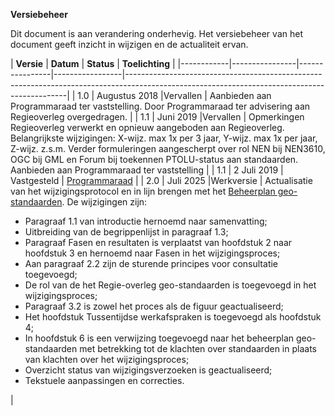 **Versiebeheer**

Dit document is aan verandering onderhevig. Het versiebeheer van het document geeft inzicht in wijzigen en de actualiteit ervan.

| **Versie** | **Datum**      | **Status**     |  **Toelichting**                                                                                                                             |
|------------|----------------|----------------|-----------------|---------------------------------------------------------------------------------------------------------------------------------------------| 
| 1.0        | Augustus 2018  |Vervallen       | Aanbieden aan Programmaraad ter vaststelling. Door Programmaraad ter advisering aan Regieoverleg overgedragen.                             |
| 1.1        | Juni 2019	  |Vervallen       | Opmerkingen Regieoverleg verwerkt en opnieuw aangeboden aan Regieoverleg. Belangrijkste wijzigingen: X-wijz. max 1x per 3 jaar, Y-wijz. max 1x per jaar, Z-wijz. z.s.m. Verder formuleringen aangescherpt over rol NEN bij NEN3610, OGC bij GML en Forum bij toekennen PTOLU-status aan standaarden. Aanbieden aan Programmaraad ter vaststelling                 |
| 1.1	     | 2 Juli 2019    |	Vastgesteld    | <a href='https://www.geonovum.nl/over-geonovum/wie-wij-zijn#Programmaraad' target='_blank'>Programmaraad</a>                                                                                                                  |
| 2.0        | Juli  2025     |Werkversie      | Actualisatie van het wijzigingsprotocol en in lijn brengen met het <a href='https://docs.geostandaarden.nl/gbd/gsb/' target='_blank'>Beheerplan geo-standaarden</a>. De wijzigingen zijn: 
<ul><li>Paragraaf 1.1 van introductie hernoemd naar samenvatting;</li>
<li>Uitbreiding van de begrippenlijst in paragraaf 1.3;</li>
<li>Paragraaf Fasen en resultaten is verplaatst van hoofdstuk 2 naar hoofdstuk 3 en hernoemd naar Fasen in het wijzigingsproces;</li>
<li>Aan paragraaf 2.2 zijn de sturende principes voor consultatie toegevoegd;</li>
<li>De rol van de het Regie-overleg geo-standaarden is toegevoegd in het wijzigingsproces;</li>
<li>Paragraaf 3.2 is zowel het proces als de figuur geactualiseerd;</li>
<li>Het hoofdstuk Tussentijdse werkafspraken is toegevoegd als hoofdstuk 4;</li>
<li>In hoofdstuk 6 is een verwijzing toegevoegd naar het beheerplan geo-standaarden met betrekking tot  de klachten over standaarden in plaats van klachten over het wijzigingsproces;</li>
<li>Overzicht status van wijzigingsverzoeken is geactualiseerd;</li>
<li>Tekstuele aanpassingen en correcties.</li>
</ul>                |

